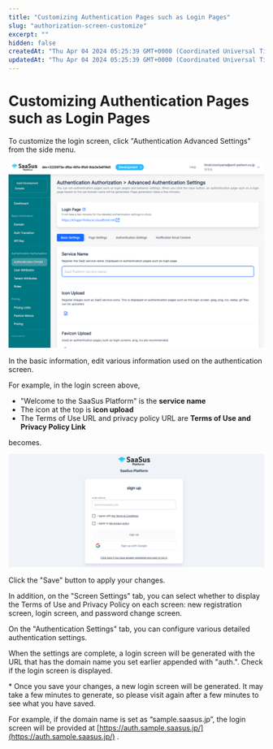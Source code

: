 ```yaml
---
title: "Customizing Authentication Pages such as Login Pages"
slug: "authorization-screen-customize"
excerpt: ""
hidden: false
createdAt: "Thu Apr 04 2024 05:25:39 GMT+0000 (Coordinated Universal Time)"
updatedAt: "Thu Apr 04 2024 05:25:39 GMT+0000 (Coordinated Universal Time)"
---
```


# Customizing Authentication Pages such as Login Pages

To customize the login screen, click "Authentication Advanced Settings" from the side menu.

![01](/img/saas-development-console/authorization-screen-customize-01.png)

In the basic information, edit various information used on the authentication screen.

For example, in the login screen above,

- "Welcome to the SaaSus Platform" is the **service name**
- The icon at the top is **icon upload**
- The Terms of Use URL and privacy policy URL are **Terms of Use and Privacy Policy Link**  

becomes.

![02](/img/saas-development-console/authorization-screen-customize-02.png)

Click the "Save" button to apply your changes.

In addition, on the "Screen Settings" tab, you can select whether to display the Terms of Use and Privacy Policy on each screen: new registration screen, login screen, and password change screen.

On the "Authentication Settings" tab, you can configure various detailed authentication settings.

When the settings are complete, a login screen will be generated with the URL that has the domain name you set earlier appended with "auth.". Check if the login screen is displayed.

\* Once you save your changes, a new login screen will be generated. It may take a few minutes to generate, so please visit again after a few minutes to see what you have saved.

For example, if the domain name is set as “sample.saasus.jp”, the login screen will be provided at [https://auth.sample.saasus.jp/](https://auth.sample.saasus.jp/) .
